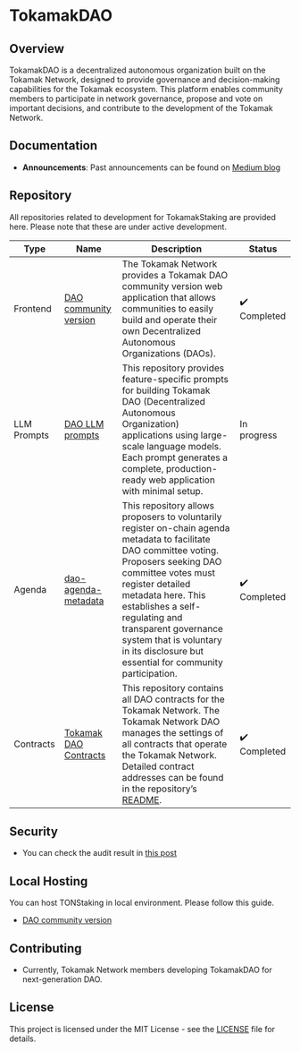 # TokamakDAO

## Overview
TokamakDAO is a decentralized autonomous organization built on the Tokamak Network, designed to provide governance and decision-making capabilities for the Tokamak ecosystem. This platform enables community members to participate in network governance, propose and vote on important decisions, and contribute to the development of the Tokamak Network.

## Documentation
- **Announcements**: Past announcements can be found on [Medium blog](https://medium.com/tokamak-network/search?q=dao)

## Repository

All repositories related to development for TokamakStaking are provided here. Please note that these are under active development.

| Type       | Name                                                                                              |Description| Status       |
| ---------- | ------------------------------------------------------------------------------------------------- |------------| ------------ |
| Frontend | [DAO community version](https://github.com/tokamak-network/dao-community-version/tree/main/sample-1)  |The Tokamak Network provides a Tokamak DAO community version web application that allows communities to easily build and operate their own Decentralized Autonomous Organizations (DAOs).| ✔️ Completed |
| LLM Prompts | [DAO LLM prompts](https://github.com/tokamak-network/dao-community-version/tree/main/prompts-for-llm) |This repository provides feature-specific prompts for building Tokamak DAO (Decentralized Autonomous Organization) applications using large-scale language models. Each prompt generates a complete, production-ready web application with minimal setup.| In progress |
| Agenda   | [dao-agenda-metadata](https://github.com/tokamak-network/dao-agenda-metadata-repository)         |This repository allows proposers to voluntarily register on-chain agenda metadata to facilitate DAO committee voting. Proposers seeking DAO committee votes must register detailed metadata here. This establishes a self-regulating and transparent governance system that is voluntary in its disclosure but essential for community participation.| ✔️ Completed |
| Contracts   | [Tokamak DAO Contracts](https://github.com/tokamak-network/tokamak-dao-contracts)           |This repository contains all DAO contracts for the Tokamak Network. The Tokamak Network DAO manages the settings of all contracts that operate the Tokamak Network. Detailed contract addresses can be found in the repository’s [README](https://github.com/tokamak-network/tokamak-dao-contracts?tab=readme-ov-file#deployed-contracts-addresses).|✔️ Completed |


## Security
- You can check the audit result in [this post](https://medium.com/tokamak-network/dao-ton-staking-v2-audit-report-2fa7bb1a9291)

## Local Hosting
You can host TONStaking in local environment. Please follow this guide. 
- [DAO community version](https://github.com/tokamak-network/dao-community-version/tree/main/sample-1)

<!-- ## Community hosted links

Following links are hosted by a community member and are not endorsed by us. Use at your own risk; we do not provide any guarantee or support for using these links. -->
<!-- - [Community hosted](https://staking-community-version-pcfu.vercel.app/) -->


## Contributing
- Currently, Tokamak Network members developing TokamakDAO for next-generation DAO.

## License
This project is licensed under the MIT License - see the [LICENSE](LICENSE) file for details.
